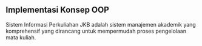 ## Implementasi Konsep OOP
Sistem Informasi Perkuliahan JKB adalah sistem manajemen akademik yang komprehensif yang dirancang untuk mempermudah proses pengelolaan mata kuliah.



